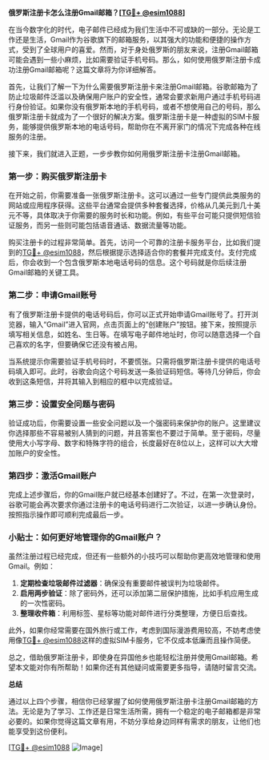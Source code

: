 **俄罗斯注册卡怎么注册Gmail邮箱？[[TG💪+ @esim1088](https://t.me/s/esim1088)]**

在当今数字化的时代，电子邮件已经成为我们生活中不可或缺的一部分。无论是工作还是生活，Gmail作为谷歌旗下的邮箱服务，以其强大的功能和便捷的操作方式，受到了全球用户的喜爱。然而，对于身处俄罗斯的朋友来说，注册Gmail邮箱可能会遇到一些小麻烦，比如需要验证手机号码。那么，如何使用俄罗斯注册卡成功注册Gmail邮箱呢？这篇文章将为你详细解答。

首先，让我们了解一下为什么需要俄罗斯注册卡来注册Gmail邮箱。谷歌邮箱为了防止垃圾邮件泛滥以及确保用户账户的安全性，通常会要求新用户通过手机号码进行身份验证。如果你没有俄罗斯本地的手机号码，或者不想使用自己的号码，那么俄罗斯注册卡就成为了一个很好的解决方案。俄罗斯注册卡是一种虚拟的SIM卡服务，能够提供俄罗斯本地的电话号码，帮助你在不离开家门的情况下完成各种在线服务的注册。

接下来，我们就进入正题，一步步教你如何用俄罗斯注册卡注册Gmail邮箱。

### 第一步：购买俄罗斯注册卡

在开始之前，你需要准备一张俄罗斯注册卡。这可以通过一些专门提供此类服务的网站或应用程序获得。这些平台通常会提供多种套餐选择，价格从几美元到几十美元不等，具体取决于你需要的服务时长和功能。例如，有些平台可能只提供短信验证服务，而另一些则可能包括语音通话、数据流量等功能。

购买注册卡的过程非常简单。首先，访问一个可靠的注册卡服务平台，比如我们提到的[TG💪+ @esim1088](https://t.me/s/esim1088)，然后根据提示选择适合你的套餐并完成支付。支付完成后，你会收到一个包含俄罗斯本地电话号码的信息。这个号码就是你后续注册Gmail邮箱的关键工具。

### 第二步：申请Gmail账号

有了俄罗斯注册卡提供的电话号码后，你可以正式开始申请Gmail账号了。打开浏览器，输入“Gmail”进入官网，点击页面上的“创建账户”按钮。接下来，按照提示填写相关信息，如姓名、生日等。在填写电子邮件地址时，你可以随意选择一个自己喜欢的名字，但要确保它还没有被占用。

当系统提示你需要验证手机号码时，不要慌张。只需将俄罗斯注册卡提供的电话号码填入即可。此时，谷歌会向这个号码发送一条验证码短信。等待几分钟后，你会收到这条短信，并将其输入到相应的框中以完成验证。

### 第三步：设置安全问题与密码

验证成功后，你需要设置一些安全问题以及一个强密码来保护你的账户。这里建议你选择那些不容易被别人猜到的问题，并且答案也不要过于简单。至于密码，尽量使用大小写字母、数字和特殊字符的组合，长度最好在8位以上，这样可以大大增加账户的安全性。

### 第四步：激活Gmail账户

完成上述步骤后，你的Gmail账户就已经基本创建好了。不过，在第一次登录时，谷歌可能会再次要求你通过注册卡的电话号码进行二次验证，以进一步确认身份。按照指示操作即可顺利完成最后一步。

### 小贴士：如何更好地管理你的Gmail账户？

虽然注册过程已经完成，但还有一些额外的小技巧可以帮助你更高效地管理和使用Gmail。例如：

1. **定期检查垃圾邮件过滤器**：确保没有重要邮件被误判为垃圾邮件。
2. **启用两步验证**：除了密码外，还可以添加第二层保护措施，比如手机应用生成的一次性密码。
3. **整理收件箱**：利用标签、星标等功能对邮件进行分类整理，方便日后查找。

此外，如果你经常需要在国外旅行或工作，考虑到国际漫游费用较高，不妨考虑使用像[TG💪+ @esim1088](https://t.me/s/esim1088)这样的虚拟SIM卡服务，它不仅成本低廉而且操作简便。

总之，借助俄罗斯注册卡，即使身在异国他乡也能轻松注册并使用Gmail邮箱。希望本文能对你有所帮助！如果你还有其他疑问或需要更多指导，请随时留言交流。

**总结**

通过以上四个步骤，相信你已经掌握了如何使用俄罗斯注册卡注册Gmail邮箱的方法。无论是为了学习、工作还是日常生活所需，拥有一个稳定的电子邮箱都是非常必要的。如果你觉得这篇文章有用，不妨分享给身边同样有需求的朋友，让他们也能享受到这份便利。

[[TG💪+ @esim1088](https://t.me/s/esim1088) ![Image](https://i.postimg.cc/4NQfJmqS/Snipaste-2025-05-13-00-14-12.png)]